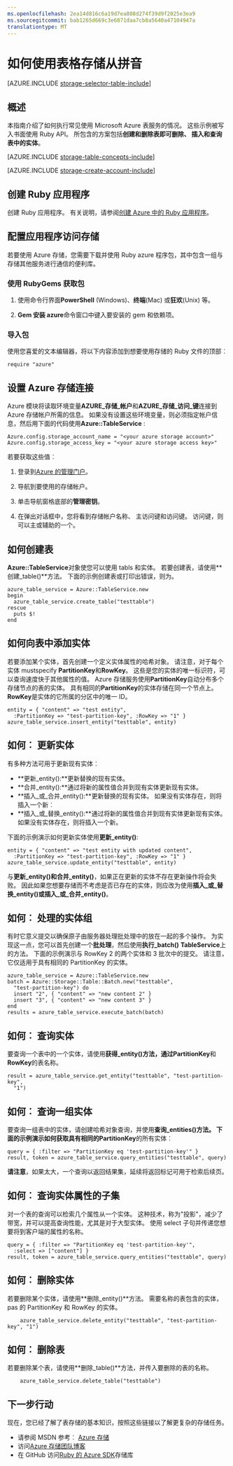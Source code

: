 ```yaml
---
ms.openlocfilehash: 2ea14d816c6a19d7ea808d274f39d9f2025e3ea9
ms.sourcegitcommit: bab1265d669c3e6871daa7cb8a5640a47104947a
translationtype: MT
---
```

<properties 
    pageTitle="如何使用 Ruby 从表存储 |Microsoft Azure" 
    description="了解如何使用在 Azure 表存储服务。 使用 Ruby API 编写代码示例。" 
    services="storage" 
    documentationCenter="ruby" 
    authors="tfitzmac" 
    manager="wpickett" 
    editor=""/>

<tags 
    ms.service="storage" 
    ms.workload="storage" 
    ms.tgt_pltfrm="na" 
    ms.devlang="ruby" 
    ms.topic="article" 
    ms.date="07/29/2015" 
    ms.author="tomfitz"/>


# 如何使用表格存储从拼音

[AZURE.INCLUDE [storage-selector-table-include](../../includes/storage-selector-table-include.md)]

## 概述

本指南介绍了如何执行常见使用 Microsoft Azure 表服务的情况。 这些示例被写入书面使用 Ruby API。 所包含的方案包括**创建和删除表即可删除、 插入和查询表中的实体**。

[AZURE.INCLUDE [storage-table-concepts-include](../../includes/storage-table-concepts-include.md)]

[AZURE.INCLUDE [storage-create-account-include](../../includes/storage-create-account-include.md)]

## 创建 Ruby 应用程序

创建 Ruby 应用程序。 有关说明，请参阅[创建 Azure 中的 Ruby 应用程序](/develop/ruby/tutorials/web-app-with-linux-vm/)。

## 配置应用程序访问存储

若要使用 Azure 存储，您需要下载并使用 Ruby azure 程序包，其中包含一组与存储其他服务进行通信的便利库。

### 使用 RubyGems 获取包

1. 使用命令行界面**PowerShell** (Windows)、**终端**(Mac) 或**狂欢**(Unix) 等。

2. **Gem 安装 azure**命令窗口中键入要安装的 gem 和依赖项。

### 导入包

使用您喜爱的文本编辑器，将以下内容添加到想要使用存储的 Ruby 文件的顶部︰

    require "azure"

## 设置 Azure 存储连接

Azure 模块将读取环境变量**AZURE\_存储\_帐户**和**AZURE\_存储\_访问\_键**连接到 Azure 存储帐户所需的信息。 如果没有设置这些环境变量，则必须指定帐户信息，然后用下面的代码使用**Azure::TableService** :

    Azure.config.storage_account_name = "<your azure storage account>"
    Azure.config.storage_access_key = "<your azure storage access key>"

若要获取这些值︰

1. 登录到[Azure 的管理门户](https://manage.windowsazure.com/)。

2. 导航到要使用的存储帐户。

3. 单击导航窗格底部的**管理密钥**。

4. 在弹出对话框中，您将看到存储帐户名称、 主访问键和访问键。 访问键，则可以主或辅助的一个。

## 如何创建表

**Azure::TableService**对象使您可以使用 tabls 和实体。 若要创建表，请使用**创建\_table()**方法。 下面的示例创建表或打印出错误，则为。

    azure_table_service = Azure::TableService.new
    begin
      azure_table_service.create_table("testtable")
    rescue
      puts $!
    end

## 如何向表中添加实体

若要添加某个实体，首先创建一个定义实体属性的哈希对象。 请注意，对于每个实体 mustspecify **PartitionKey**和**RowKey**。 这些是您的实体的唯一标识符，可以查询速度快于其他属性的值。 Azure 存储服务使用**PartitionKey**自动分布多个存储节点的表的实体。 具有相同的**PartitionKey**的实体存储在同一个节点上。 **RowKey**是实体的它所属的分区中的唯一 ID。 

    entity = { "content" => "test entity", 
      :PartitionKey => "test-partition-key", :RowKey => "1" }
    azure_table_service.insert_entity("testtable", entity)

## 如何︰ 更新实体

有多种方法可用于更新现有实体︰

* **更新\_entity():**更新替换的现有实体。
* **合并\_entity():**通过将新的属性值合并到现有实体更新现有实体。
* **插入\_或\_合并\_entity():**更新替换的现有实体。 如果没有实体存在，则将插入一个新︰
* **插入\_或\_替换\_entity():**通过将新的属性值合并到现有实体更新现有实体。 如果没有实体存在，则将插入一个新。

下面的示例演示如何更新实体使用**更新\_entity()**:

    entity = { "content" => "test entity with updated content", 
      :PartitionKey => "test-partition-key", :RowKey => "1" }
    azure_table_service.update_entity("testtable", entity)

与**更新\_entity()**和**合并\_entity()**，如果正在更新的实体不存在更新操作将会失败。 因此如果您想要存储而不考虑是否已存在的实体，则应改为使用**插入\_或\_替换\_entity()**或**插入\_或\_合并\_entity()**。

## 如何︰ 处理的实体组

有时它意义提交以确保原子由服务器处理批处理中的放在一起的多个操作。 为实现这一点，您可以首先创建一个**批处理**，然后使用**执行\_batch()** **TableService**上的方法。 下面的示例演示与 RowKey 2 的两个实体和 3 批次中的提交。 请注意，它仅适用于具有相同的 PartitionKey 的实体。

    azure_table_service = Azure::TableService.new
    batch = Azure::Storage::Table::Batch.new("testtable", 
      "test-partition-key") do
      insert "2", { "content" => "new content 2" }
      insert "3", { "content" => "new content 3" }
    end
    results = azure_table_service.execute_batch(batch)

## 如何︰ 查询实体

要查询一个表中的一个实体，请使用**获得\_entity()**方法，通过**PartitionKey**和**RowKey**的表名称。

    result = azure_table_service.get_entity("testtable", "test-partition-key", 
      "1")

## 如何︰ 查询一组实体

要查询一组表中的实体，请创建哈希对象查询，并使用**查询\_entities()**方法。 下面的示例演示如何获取具有相同的**PartitionKey**的所有实体︰

    query = { :filter => "PartitionKey eq 'test-partition-key'" }
    result, token = azure_table_service.query_entities("testtable", query)

**请注意**，如果太大，一个查询以返回结果集，延续将返回标记可用于检索后续页。

## 如何︰ 查询实体属性的子集

对一个表的查询可以检索几个属性从一个实体。 这种技术，称为"投影"，减少了带宽，并可以提高查询性能，尤其是对于大型实体。 使用 select 子句并传递您想要将到客户端的属性的名称。

    query = { :filter => "PartitionKey eq 'test-partition-key'", 
      :select => ["content"] }
    result, token = azure_table_service.query_entities("testtable", query)

## 如何︰ 删除实体

若要删除某个实体，请使用**删除\_entity()**方法。 需要名称的表包含的实体，pas 的 PartitionKey 和 RowKey 的实体。

        azure_table_service.delete_entity("testtable", "test-partition-key", "1")

## 如何︰ 删除表

若要删除某个表，请使用**删除\_table()**方法，并传入要删除的表的名称。

        azure_table_service.delete_table("testtable")

## 下一步行动

现在，您已经了解了表存储的基本知识，按照这些链接以了解更复杂的存储任务。

- 请参阅 MSDN 参考︰ [Azure 存储](http://msdn.microsoft.com/library/azure/gg433040.aspx)
- 访问[Azure 存储团队博客](http://blogs.msdn.com/b/windowsazurestorage/)
- 在 GitHub 访问[Ruby 的 Azure SDK](http://github.com/WindowsAzure/azure-sdk-for-ruby)存储库
 
